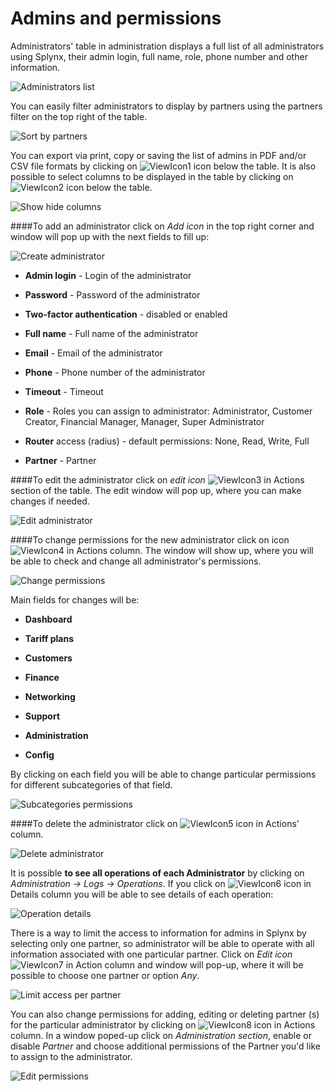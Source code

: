 Admins and permissions
======================

Administrators' table in administration displays a full list of all administrators using Splynx, their admin login, full name, role, phone number and other information.

![Administrators list](administrators_list.png)

You can easily filter administrators to display by partners using the partners filter on the top right of the table.

![Sort by partners](sort_by_partners.png)

You can export via print, copy or saving the list of admins in PDF and/or CSV file formats by clicking on <icon class="image-icon">![ViewIcon1](view_icon1.png)</icon> icon below the table. It is also possible to select columns to be displayed in the table by clicking on <icon class="image-icon">![ViewIcon2](view_icon2.png)</icon> icon below the table.

![Show hide columns](show_hide_columns.png)


####To add an administrator
click on *Add icon* in the top right corner and window will pop up with the next fields to fill up:

![Create administrator](create_administrator.png)

* **Admin login** - Login of the administrator


* **Password** - Password of the administrator


* **Two-factor authentication** - disabled or enabled  


* **Full name** - Full name of the administrator


* **Email** - Email of the administrator


* **Phone** - Phone number of the administrator


* **Timeout** - Timeout


* **Role** - Roles you can assign to administrator: Administrator, Customer Creator, Financial Manager, Manager, Super Administrator


* **Router** access (radius) - default permissions: None, Read, Write, Full


* **Partner** - Partner


####To edit the administrator
click on *edit icon* <icon class="image-icon">![ViewIcon3](view_icon3.png)</icon> in Actions section of the table. The edit window will pop up, where you can make changes if needed.

![Edit administrator](edit_administrator.png)


####To  change permissions for the new administrator
click on icon <icon class="image-icon">![ViewIcon4](view_icon4.png)</icon> in Actions column. The window will show up, where you will be able to check and change all administrator's permissions.

![Change permissions](change_permissions.png)

Main fields for changes will be:

* **Dashboard**


* **Tariff plans**


* **Customers**


* **Finance**


* **Networking**


* **Support**


* **Administration**


* **Config**

By clicking on each field you will be able to change particular permissions for different subcategories of that field.

![Subcategories permissions](subcategories_permissions.png)


####To delete the administrator
click on <icon class="image-icon">![ViewIcon5](view_icon5.png)</icon> icon in Actions' column.

![Delete administrator](delete_administrator.png)

It is possible **to see all operations of each Administrator** by clicking on *Administration → Logs → Operations*. If you click on <icon class="image-icon">![ViewIcon6](view_icon6.png)</icon> icon in Details column you will be able to see details of each operation:

![Operation details](operation_details.png)

There is a way to limit the access to information for admins in Splynx by selecting only one partner, so administrator will be able to operate with all information associated with one particular partner. Click on *Edit icon* <icon class="image-icon">![ViewIcon7](view_icon7.png)</icon> in Action column and window will pop-up, where it will be possible to choose one partner or option *Any*.

![Limit access per partner](access_per_partner.png)

You can also change permissions for adding, editing or deleting partner (s) for the particular administrator by clicking on <icon class="image-icon">![ViewIcon8](view_icon8.png)</icon> icon in Actions column. In a window poped-up click on *Administration section*, enable or disable *Partner* and choose additional permissions of the Partner you'd like to assign to the administrator.

![Edit permissions](edit_permissions.png)
